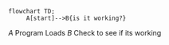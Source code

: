  ```mermaid 
flowchart TD;
      A[start]-->B{is it working?}
``` 
*A* Program Loads
*B* Check to see if its working